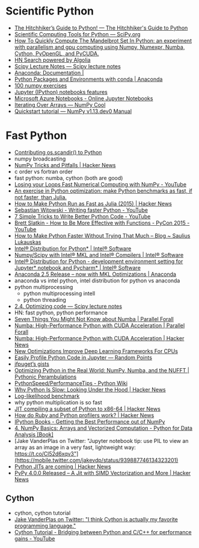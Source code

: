 # Scientific Python
- [The Hitchhiker’s Guide to Python! — The Hitchhiker's Guide to Python](http://docs.python-guide.org/en/latest/)
- [Scientific Computing Tools for Python — SciPy.org](https://www.scipy.org/about.html)
- [How To Quickly Compute The Mandelbrot Set In Python: an experiment with parallelism and gpu computing using Numpy, Numexpr, Numba, Cython, PyOpenGL, and PyCUDA.](https://gist.github.com/jfpuget/60e07a82dece69b011bb)
- [HN Search powered by Algolia](https://hn.algolia.com/?query=numpy&sort=byPopularity&prefix&page=0&dateRange=all&type=story)
- [Scipy Lecture Notes — Scipy lecture notes](http://www.scipy-lectures.org/)
- [Anaconda: Documentation |](https://docs.anaconda.com/)
- [Python Packages and Environments with conda | Anaconda](https://www.anaconda.com/blog/developer-blog/python-packages-and-environments-conda/)
- [100 numpy exercises](http://www.labri.fr/perso/nrougier/teaching/numpy.100/index.html)
- [Jupyter (IPython) notebooks features](https://arogozhnikov.github.io/2016/09/10/jupyter-features.html)
- [Microsoft Azure Notebooks - Online Jupyter Notebooks](https://notebooks.azure.com/rheartpython/libraries/PythonDS101)
- [Iterating Over Arrays — NumPy Cool](https://docs.scipy.org/doc/numpy/reference/arrays.nditer.html)
- [Quickstart tutorial — NumPy v1.13.dev0 Manual](https://docs.scipy.org/doc/numpy-dev/user/quickstart.html)

# Fast Python
- [Contributing os.scandir() to Python](http://benhoyt.com/writings/scandir/)
- numpy broadcasting
- [NumPy Tricks and Pitfalls | Hacker News](https://news.ycombinator.com/item?id=15996077)
- c order vs fortran order
- fast python: numba, cython (both are good)
- [Losing your Loops Fast Numerical Computing with NumPy - YouTube](https://www.youtube.com/watch?v=EEUXKG97YRw)
- [An exercise in Python optimization: make Python benchmarks as fast, if not faster, than Julia.](https://gist.github.com/jfpuget/b53f1e15a37aba5944ad)
- [How to Make Python Run as Fast as Julia (2015) | Hacker News](https://news.ycombinator.com/item?id=15121520)
- [Sebastian Witowski - Writing faster Python - YouTube](https://www.youtube.com/watch?v=YjHsOrOOSuI)
- [7 Simple Tricks to Write Better Python Code - YouTube](https://www.youtube.com/watch?v=VBokjWj_cEA)
- [Brett Slatkin - How to Be More Effective with Functions - PyCon 2015 - YouTube](https://www.youtube.com/watch?v=WjJUPxKB164)
- [How to Make Python Faster Without Trying That Much – Blog ~ Saulius Lukauskas](http://lukauskas.co.uk/articles/2014/02/12/how-to-make-python-faster-without-trying-that-much/)
- [Intel® Distribution for Python* | Intel® Software](https://software.intel.com/en-us/distribution-for-python)
- [Numpy/Scipy with Intel® MKL and Intel® Compilers | Intel® Software](https://software.intel.com/en-us/articles/numpyscipy-with-intel-mkl)
- [Intel® Distribution for Python - development environment setting for Jupyter* notebook and Pycharm* | Intel® Software](https://software.intel.com/en-us/articles/intel-distribution-for-python-development-environment-setting-for-jupyter-notebook-and)
- [Anaconda 2.5 Release – now with MKL Optimizations | Anaconda](https://www.anaconda.com/blog/developer-blog/anaconda-25-release-now-mkl-optimizations/)
- anaconda vs intel python, intel distribution for python vs anaconda
- python multiprocessing
    - python multiprocessing intell
    - python threading
- [2.4. Optimizing code — Scipy lecture notes](http://www.scipy-lectures.org/advanced/optimizing/index.html)
- HN: fast python, python performance
- [Seven Things You Might Not Know about Numba | Parallel Forall](https://devblogs.nvidia.com/parallelforall/seven-things-numba/)
- [Numba: High-Performance Python with CUDA Acceleration | Parallel Forall](https://devblogs.nvidia.com/parallelforall/numba-python-cuda-acceleration/)
- [Numba: High-Performance Python with CUDA Acceleration | Hacker News](https://news.ycombinator.com/item?id=15301766)
- [New Optimizations Improve Deep Learning Frameworks For CPUs](https://www.nextplatform.com/2017/10/13/new-optimizations-improve-deep-learning-frameworks-cpus/)
- [Easily Profile Python Code in Jupyter — Random Points](http://mortada.net/easily-profile-python-code-in-jupyter.html)
- [jfpuget’s gists](https://gist.github.com/jfpuget)
- [Optimizing Python in the Real World: NumPy, Numba, and the NUFFT | Pythonic Perambulations](http://jakevdp.github.io/blog/2015/02/24/optimizing-python-with-numpy-and-numba/#Making-Code-Faster:-Line-Profiling)
- [PythonSpeed/PerformanceTips - Python Wiki](https://wiki.python.org/moin/PythonSpeed/PerformanceTips)
- [Why Python Is Slow: Looking Under the Hood | Hacker News](https://news.ycombinator.com/item?id=15548904)
- [Log-likelihood benchmark](https://arogozhnikov.github.io/2015/09/08/SpeedBenchmarks.html)
- why python multiplication is so fast
- [JIT compiling a subset of Python to x86-64 | Hacker News](https://news.ycombinator.com/item?id=15750700)
- [How do Ruby and Python profilers work? | Hacker News](https://news.ycombinator.com/item?id=15954042)
- [IPython Books - Getting the Best Performance out of NumPy](http://ipython-books.github.io/featured-01/)
- [4. NumPy Basics: Arrays and Vectorized Computation - Python for Data Analysis [Book]](https://www.safaribooksonline.com/library/view/python-for-data/9781449323592/ch04.html)
- [Jake VanderPlas on Twitter: "Jupyter notebook tip: use PIL to view an array as an image in a very fast, lightweight way: https://t.co/Cl52d6xqv3"](https://mobile.twitter.com/jakevdp/status/939887746134323201)
- [Python JITs are coming | Hacker News](https://news.ycombinator.com/item?id=12344646)
- [PyPy 4.0.0 Released – A Jit with SIMD Vectorization and More | Hacker News](https://news.ycombinator.com/item?id=10470428)

## Cython
- cython, cython tutorial
- [Jake VanderPlas on Twitter: "I think Cython is actually my favorite programming language."](https://twitter.com/jakevdp/status/940602097648656390)
- [Cython Tutorial - Bridging between Python and C/C++ for performance gains - YouTube](https://www.youtube.com/watch?v=mXuEoqK4bEc)
